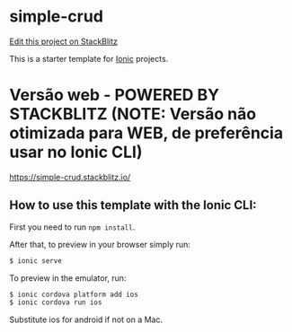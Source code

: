 # simple-crud

[Edit this project on StackBlitz](https://stackblitz.com/edit/simple-crud)

This is a starter template for [Ionic](http://ionicframework.com/docs/) projects.

# Versão web - POWERED BY STACKBLITZ (NOTE: Versão não otimizada para WEB, de preferência usar no Ionic CLI)
https://simple-crud.stackblitz.io/

## How to use this template with the Ionic CLI:

First you need to run `npm install`.

After that, to preview in your browser simply run:

```bash
$ ionic serve
```

To preview in the emulator, run:

```bash
$ ionic cordova platform add ios
$ ionic cordova run ios
```

Substitute ios for android if not on a Mac.

